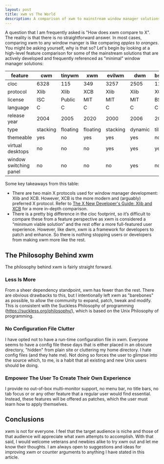```yaml
---
layout: post
title: xwm vs The World
description: A comparison of xwm to mainstream window manager solutions.
---
```


A question that I am frequently asked is "How does xwm compare to X". The
reality is that there is no straightforward answer. In most cases, comparing xwm
to any window manger is like comparing *apples to oranges*. You might be asking
yourself, why is that so? Let's begin by looking at a high-level feature 
comparison for some of the mainstream solutions that are actively developed and
frequently referenced as "minimal" window manager solutions:

|feature               |cwm     |tinywm  |xwm     |evilwm  |dwm     |bspwm   |
|----------------------|--------|--------|--------|--------|--------|--------|
|cloc                  |6328    |115     |349     |3257    |2505    |11909   |
|protocol              |Xlib    |Xlib    |XCB     |Xlib    |Xlib    |XCB     |
|license               |ISC     |Public  |MIT     |MIT     |MIT     |BSD     |
|language              |C       |C       |C       |C       |C       |C       |
|release year          |2004    |2005    |2020    |2000    |2006    |2013    |
|type                  |stacking|floating|floating|stacking|dynamic |tiling  |
|themeable             |yes     |no      |yes     |yes     |yes     |no      |
|virtual desktops      |no      |no      |no      |yes     |yes     |yes     |
|window switching panel|no      |no      |no      |no      |yes     |no      |

Some key takeaways from this table:

*   There are two main X protocols used for window manager development: Xlib
    and XCB. However, XCB is the more modern and (arguably) preferred X protocol.
	Refer to [The X New Developer's Guide: Xlib and 
	XCB](https://www.x.org/wiki/guide/xlib-and-xcb/) for a more in-depth 
	comparison.
*   There is a pretty big difference in the cloc footprint, so it’s difficult to
    compare these from a feature perspective as xwm is considered a “minimum
    viable solution” and the rest offer a more full-featured user experience.
	However, like dwm, xwm is a framework for developers to patch and enhance.
	So there is nothing stopping users or developers from making xwm more like
	the rest.

## The Philosophy Behind xwm

The philosophy behind xwm is fairly straight forward.

### Less Is More

From a sheer dependency standpoint, xwm has fewer than the rest. There are
obvious drawbacks to this, but I intentionally left xwm as "barebones" as
possible, to allow the community to expand, patch, tweak and modify. This is
consistent with the Suckless Philosophy of programming
(https://suckless.org/philosophy/), which is based on the Unix Philosophy of
programming.

### No Configuration File Clutter

I have opted not to have a run-time configuration file in xwm. Everyone seems to
have a config file these days that is either placed in an obscure directory,
"hidden" from plain site or cluttering my home directory. I hate config files
(and they hate me). Not doing so forces the user to glimpse into the source
which, to me, is a habit that all existing and new Unix users should be doing.

### Empower The User To Create Their Own Experience

I provide no out-of-box multi-monitor support, no menu bar, no title bars, no tab
focus or or any other feature that a regular user would find essential. Instead, 
these features will be offered as patches, which the user must learn how to apply
themselves.

## Conclusions

xwm is not for everyone. I feel that the target audience is niche and those of
that audience will appreciate what xwm attempts to accomplish. With that said, I would welcome veterans and newbies alike to try xwm out and let me know their thoughts. I am always open to suggestions and ideas for improving xwm or counter arguments to anything I have stated in this article. 
